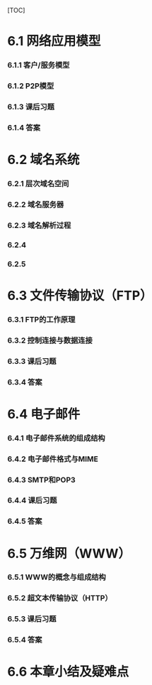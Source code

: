 [TOC]



# 6.1 网络应用模型

### 6.1.1 客户/服务模型

### 6.1.2 P2P模型



### 6.1.3 课后习题

### 6.1.4 答案



# 6.2 域名系统

### 6.2.1 层次域名空间

### 6.2.2 域名服务器

### 6.2.3 域名解析过程



### 6.2.4

### 6.2.5





# 6.3 文件传输协议（FTP）

### 6.3.1 FTP的工作原理

### 6.3.2 控制连接与数据连接



### 6.3.3 课后习题

### 6.3.4 答案





# 6.4 电子邮件

### 6.4.1 电子邮件系统的组成结构

### 6.4.2 电子邮件格式与MIME

### 6.4.3 SMTP和POP3



### 6.4.4 课后习题

### 6.4.5 答案





# 6.5 万维网（WWW）

### 6.5.1 WWW的概念与组成结构

### 6.5.2 超文本传输协议（HTTP）



### 6.5.3 课后习题

### 6.5.4 答案





# 6.6 本章小结及疑难点